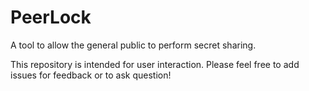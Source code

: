 # PeerLock
A tool to allow the general public to perform secret sharing.

This repository is intended for user interaction.
Please feel free to add issues for feedback or to ask question!
